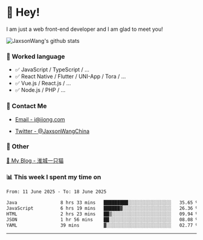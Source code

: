 # 👋 Hey!

I am just a web front-end developer and I am glad to meet you!

![JaxsonWang's github stats](https://github-readme-stats.vercel.app/api?username=JaxsonWang&&show_icons=true&&title_color=1abc9c&&icon_color=1abc9c)


### 📝 Worked language

- ✅ JavaScript / TypeScript / ...
- ✅ React Native / Flutter / UNI-App / Tora / ...
- ✅ Vue.js / React.js / ...
- ✅ Node.js / PHP / ...

### 📮 Contact Me

- [Email - i@iiong.com](mailto:i@iiong.com)

- [Twitter - @JaxsonWangChina](https://twitter.com/JaxsonWangChina)

### 🤪 Other

[📌 My Blog - 淮城一只猫](https://iiong.com)

### 📊 This week I spent my time on

<!--START_SECTION:waka-->

```txt
From: 11 June 2025 - To: 18 June 2025

Java                8 hrs 33 mins   █████████░░░░░░░░░░░░░░░░   35.65 %
JavaScript          6 hrs 19 mins   ██████▓░░░░░░░░░░░░░░░░░░   26.36 %
HTML                2 hrs 23 mins   ██▒░░░░░░░░░░░░░░░░░░░░░░   09.94 %
JSON                1 hr 56 mins    ██░░░░░░░░░░░░░░░░░░░░░░░   08.08 %
YAML                39 mins         ▓░░░░░░░░░░░░░░░░░░░░░░░░   02.77 %
```

<!--END_SECTION:waka-->

---

